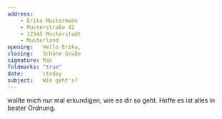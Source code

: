 ```yaml
---
address:
    - Erika Mustermann
    - Musterstraße 42
    - 12345 Musterstadt
    - Musterland
opening:   Hello Erika,
closing:   Schöne Grüße
signature: Max
foldmarks: "true"
date:      \today
subject:   Wie geht's?
---
```


wollte mich nur mal erkundigen, wie es dir so geht. Hoffe es ist alles in
bester Ordnung.

